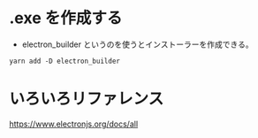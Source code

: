 
# .exe を作成する

* electron_builder というのを使うとインストーラーを作成できる。

```
yarn add -D electron_builder
```

# いろいろリファレンス

https://www.electronjs.org/docs/all
